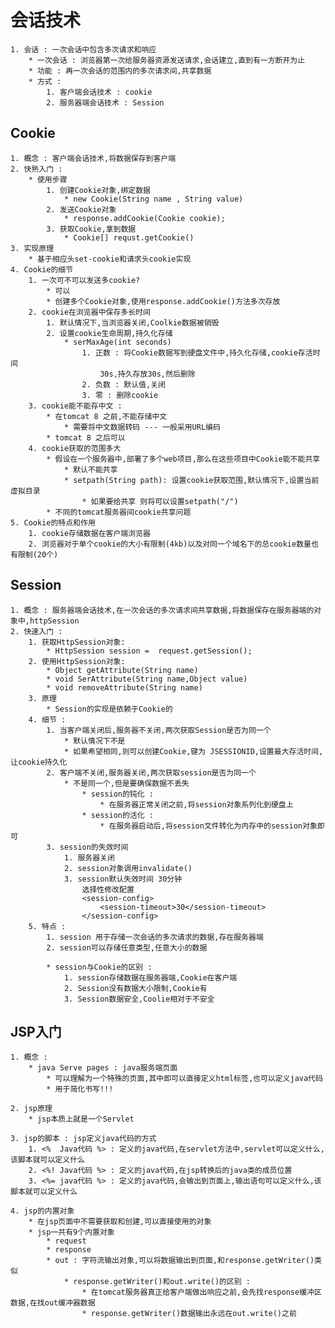 # 会话技术
    1. 会话 : 一次会话中包含多次请求和响应
        * 一次会话 : 浏览器第一次给服务器资源发送请求,会话建立,直到有一方断开为止
        * 功能 : 再一次会话的范围内的多次请求间,共享数据 
        * 方式 : 
            1. 客户端会话技术 : cookie
            2. 服务器端会话技术 : Session

## Cookie
    1. 概念 : 客户端会话技术,将数据保存到客户端
    2. 快熟入门 : 
        * 使用步骤
            1. 创建Cookie对象,绑定数据
                * new Cookie(String name , String value)
            2. 发送Cookie对象
                * response.addCookie(Cookie cookie);
            3. 获取Cookie,拿到数据
                * Cookie[] requst.getCookie()
    3. 实现原理
        * 基于相应头set-cookie和请求头cookie实现
    4. Cookie的细节
        1. 一次可不可以发送多cookie?
            * 可以
            * 创建多个Cookie对象,使用response.addCookie()方法多次存放
        2. cookie在浏览器中保存多长时间
            1. 默认情况下,当浏览器关闭,Coolkie数据被销毁
            2. 设置cookie生命周期,持久化存储
                * serMaxAge(int seconds)
                    1. 正数 : 将Cookie数据写到硬盘文件中,持久化存储,cookie存活时间
                        30s,持久存放30s,然后删除
                    2. 负数 : 默认值,关闭
                    3. 零 : 删除cookie
        3. cookie能不能存中文 :
            * 在tomcat 8 之前,不能存储中文
                * 需要将中文数据转码 --- 一般采用URL编码
            * tomcat 8 之后可以
        4. cookie获取的范围多大
            * 假设在一个服务器中,部署了多个web项目,那么在这些项目中Cookie能不能共享
                * 默认不能共享
                * setpath(String path): 设置cookie获取范围,默认情况下,设置当前虚拟目录
                    * 如果要给共享 则将可以设置setpath("/") 
            * 不同的tomcat服务器间cookie共享问题
    5. Cookie的特点和作用
        1. cookie存储数据在客户端浏览器
        2. 浏览器对于单个cookie的大小有限制(4kb)以及对同一个域名下的总cookie数量也有限制(20个)
    
## Session
    1. 概念 : 服务器端会话技术,在一次会话的多次请求间共享数据,将数据保存在服务器端的对象中,httpSession
    2. 快速入门 : 
        1. 获取HttpSession对象:
            * HttpSession session =  request.getSession();
        2. 使用HttpSession对象:
            * Object getAttribute(String name)
            * void SerAttribute(String name,Object value)
            * void removeAttribute(String name)
        3. 原理
            * Session的实现是依赖于Cookie的
        4. 细节 : 
            1. 当客户端关闭后,服务器不关闭,两次获取Session是否为同一个
                * 默认情况下不是
                * 如果希望相同,则可以创建Cookie,键为 JSESSIONID,设置最大存活时间,让cookie持久化 
            2. 客户端不关闭,服务器关闭,两次获取session是否为同一个
                * 不是同一个,但是要确保数据不丢失
                    * session的钝化 :
                        * 在服务器正常关闭之前,将session对象系列化到硬盘上
                    * session的活化 :
                        * 在服务器启动后,将session文件转化为内存中的session对象即可
            3. session的失效时间
                1. 服务器关闭
                2. session对象调用invalidate()
                3. session默认失效时间 30分钟
                    选择性修改配置
                    <session-config>
                        <session-timeout>30</session-timeout>
                    </session-config>    
        5. 特点 : 
            1. session 用于存储一次会话的多次请求的数据,存在服务器端
            2. session可以存储任意类型,任意大小的数据
        
            * session与Cookie的区别 :
                1. session存储数据在服务器端,Cookie在客户端
                2. Session没有数据大小限制,Cookie有
                3. Session数据安全,Coolie相对于不安全
## JSP入门
    1. 概念 : 
        * java Serve pages : java服务端页面
            * 可以理解为一个特殊的页面,其中即可以直接定义html标签,也可以定义java代码
            * 用于简化书写!!!
    
    2. jsp原理
        * jsp本质上就是一个Servlet
    
    3. jsp的脚本 : jsp定义java代码的方式
        1. <%  Java代码 %> : 定义的java代码,在servlet方法中,servlet可以定义什么,该脚本就可以定义什么   
        2. <%! Java代码 %> : 定义的java代码,在jsp转换后的java类的成员位置
        3. <%= java代码 %> : 定义的java代码,会输出到页面上,输出语句可以定义什么,该脚本就可以定义什么
    
    4. jsp的内置对象    
        * 在jsp页面中不需要获取和创建,可以直接使用的对象
        * jsp一共有9个内置对象
            * request
            * response
            * out : 字符流输出对象,可以将数据输出到页面,和response.getWriter()类似
                * response.getWriter()和out.write()的区别 : 
                    * 在tomcat服务器真正给客户端做出响应之前,会先找response缓冲区数据,在找out缓冲器数据
                    * response.getWriter()数据输出永远在out.write()之前
